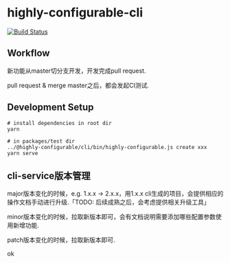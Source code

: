 # highly-configurable-cli

[![Build Status](https://travis-ci.com/SPxiaomin/highly-configurable-cli.svg?branch=master)](https://travis-ci.com/SPxiaomin/highly-configurable-cli)

## Workflow

新功能从master切分支开发，开发完成pull request.

pull request & merge master之后，都会发起CI测试.

## Development Setup

```
# install dependencies in root dir
yarn

# in packages/test dir
../@highly-configurable/cli/bin/highly-configurable.js create xxx
yarn serve
```

## cli-service版本管理

major版本变化的时候，e.g. 1.x.x -> 2.x.x，用1.x.x cli生成的项目，会提供相应的操作文档手动进行升级.「TODO: 后续成熟之后，会考虑提供相关升级工具」

minor版本变化的时候，拉取新版本即可，会有文档说明需要添加哪些配置参数使用新增功能.

patch版本变化的时候，拉取新版本即可.

ok